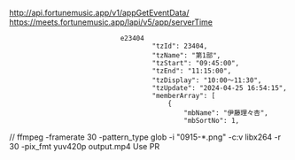 http://api.fortunemusic.app/v1/appGetEventData/
https://meets.fortunemusic.app/lapi/v5/app/serverTime

                                e23404
                                        "tzId": 23404,
                                        "tzName": "第1部",
                                        "tzStart": "09:45:00",
                                        "tzEnd": "11:15:00",
                                        "tzDisplay": "10:00～11:30",
                                        "tzUpdate": "2024-04-25 16:54:15",
                                        "memberArray": [
                                            {
                                                "mbName": "伊藤理々杏",
                                                "mbSortNo": 1,

// ffmpeg -framerate 30 -pattern_type glob -i "0915-*.png" -c:v libx264 -r 30 -pix_fmt yuv420p output.mp4
Use PR
